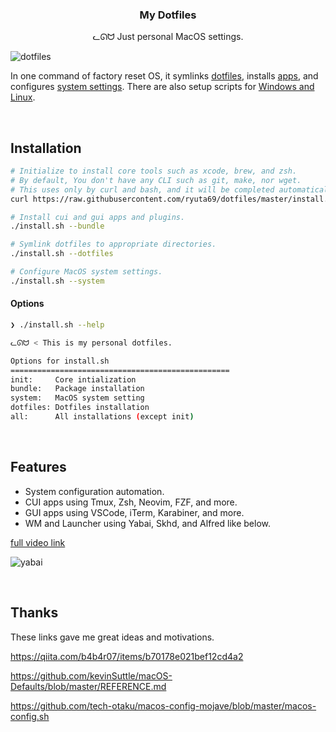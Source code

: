 <h3 align="center">My Dotfiles</h3>
<p align="center">ᓚᘏᗢ Just personal MacOS settings.</p>

<img alt="dotfiles" src="https://user-images.githubusercontent.com/41639488/86676863-03a2f680-c036-11ea-9b62-b0f94d506e4b.png">

<br />

In one command of factory reset OS, it symlinks [dotfiles](https://github.com/ryuta69/dotfiles/tree/master/dotfiles), installs [apps](https://github.com/ryuta69/dotfiles/tree/master/bundle), and configures [system settings](https://github.com/ryuta69/dotfiles/tree/master/system). There are also setup scripts for [Windows and Linux](https://github.com/ryuta69/dotfiles/tree/master/system/.windows_and_linux).

<br />

## Installation

```bash
# Initialize to install core tools such as xcode, brew, and zsh.
# By default, You don't have any CLI such as git, make, nor wget.
# This uses only by curl and bash, and it will be completed automatically.
curl https://raw.githubusercontent.com/ryuta69/dotfiles/master/install.sh | /bin/bash -s -- --init

# Install cui and gui apps and plugins.
./install.sh --bundle

# Symlink dotfiles to appropriate directories.
./install.sh --dotfiles

# Configure MacOS system settings.
./install.sh --system
```

#### Options

```bash
❯ ./install.sh --help

ᓚᘏᗢ < This is my personal dotfiles.

Options for install.sh
=================================================
init:     Core intialization
bundle:   Package installation
system:   MacOS system setting
dotfiles: Dotfiles installation
all:      All installations (except init)
```

<br />

## Features

- System configuration automation.
- CUI apps using Tmux, Zsh, Neovim, FZF, and more.
- GUI apps using VSCode, iTerm, Karabiner, and more.
- WM and Launcher using Yabai, Skhd, and Alfred like below.

[full video link](https://youtu.be/Gv_rnu-dDOs)

![yabai](https://user-images.githubusercontent.com/41639488/86599039-09b6ba00-bfd9-11ea-9c31-6a78648deb3b.gif)

<br />

## Thanks
These links gave me great ideas and motivations.

https://qiita.com/b4b4r07/items/b70178e021bef12cd4a2

https://github.com/kevinSuttle/macOS-Defaults/blob/master/REFERENCE.md

https://github.com/tech-otaku/macos-config-mojave/blob/master/macos-config.sh
